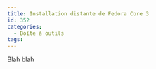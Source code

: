 ```yaml
---
title: Installation distante de Fedora Core 3
id: 352
categories:
  - Boîte à outils
tags:
---
```


Blah blah